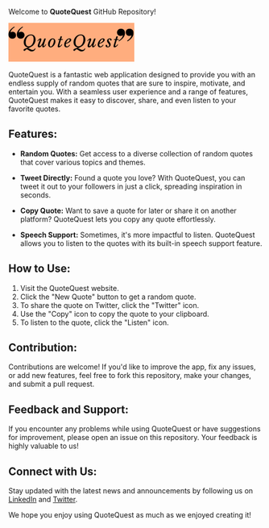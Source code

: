 Welcome to **QuoteQuest** GitHub Repository!

![QuoteQuest](QuoteQuest.png)

QuoteQuest is a fantastic web application designed to provide you with an endless supply of random quotes that are sure to inspire, motivate, and entertain you. With a seamless user experience and a range of features, QuoteQuest makes it easy to discover, share, and even listen to your favorite quotes.

## Features:

- **Random Quotes:** Get access to a diverse collection of random quotes that cover various topics and themes.

- **Tweet Directly:** Found a quote you love? With QuoteQuest, you can tweet it out to your followers in just a click, spreading inspiration in seconds.

- **Copy Quote:** Want to save a quote for later or share it on another platform? QuoteQuest lets you copy any quote effortlessly.

- **Speech Support:** Sometimes, it's more impactful to listen. QuoteQuest allows you to listen to the quotes with its built-in speech support feature.

## How to Use:

1. Visit the QuoteQuest website.
2. Click the "New Quote" button to get a random quote.
3. To share the quote on Twitter, click the "Twitter" icon.
4. Use the "Copy" icon to copy the quote to your clipboard.
5. To listen to the quote, click the "Listen" icon.

## Contribution:

Contributions are welcome! If you'd like to improve the app, fix any issues, or add new features, feel free to fork this repository, make your changes, and submit a pull request.

## Feedback and Support:

If you encounter any problems while using QuoteQuest or have suggestions for improvement, please open an issue on this repository. Your feedback is highly valuable to us!

## Connect with Us:

Stay updated with the latest news and announcements by following us on [LinkedIn](https://www.linkedin.com/in/jinx-vi/) and [Twitter](https://twitter.com/_jinx_vi_).

We hope you enjoy using QuoteQuest as much as we enjoyed creating it!
